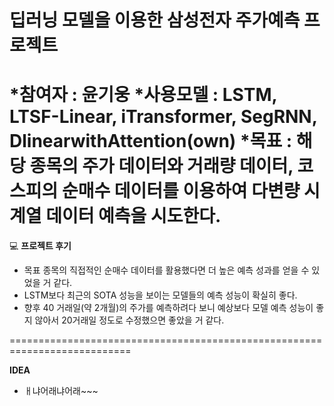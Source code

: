 # 딥러닝 모델을 이용한 삼성전자 주가예측 프로젝트 

*참여자 : 윤기웅
*사용모델 : LSTM, LTSF-Linear, iTransformer, SegRNN, DlinearwithAttention(own)
*목표 : 해당 종목의 주가 데이터와 거래량 데이터, 코스피의 순매수 데이터를 이용하여 다변량 시계열 데이터 예측을 시도한다. 
===========================================================================

💻
**프로젝트 후기**
 
 - 목표 종목의 직접적인 순매수 데이터를 활용했다면 더 높은 예측 성과를 얻을 수 있었을 거 같다.
 - LSTM보다 최근의 SOTA 성능을 보이는 모델들의 예측 성능이 확실히 좋다.
 - 향후 40 거래일(약 2개월)의 주가를 예측하려다 보니 예상보다 모델 예측 성능이 좋지 않아서 20거래일 정도로 수정했으면 좋았을 거 같다.  

===========================================================================

**IDEA**
 - ㅐ냐어래냐어래~~~
   
